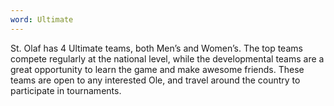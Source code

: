 ```yaml
---
word: Ultimate
---
```


  St. Olaf has 4 Ultimate teams, both Men’s and Women’s. The top teams compete regularly at the national level, while the developmental teams are a great opportunity to learn the game and make awesome friends. These teams are open to any interested Ole, and travel around the country to participate in tournaments.

